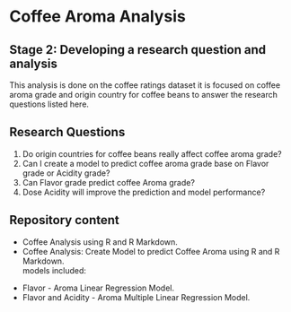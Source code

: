 # Coffee Aroma Analysis

## Stage 2: Developing a research question and analysis

This analysis is done on the coffee ratings dataset it is focused on coffee aroma grade and origin country for coffee beans to answer the research questions listed here.  

## Research Questions

1.  Do origin countries for coffee beans really affect coffee aroma grade? <br />
2. Can I create a model to predict coffee aroma grade base on Flavor grade or Acidity grade?<br />
3. Can Flavor grade predict coffee Aroma grade?<br />
4. Dose Acidity will improve the prediction and model performance?


## Repository content

* Coffee Analysis using R and R Markdown.<br />
* Coffee Analysis: Create Model to predict Coffee Aroma using R and R Markdown.<br />models included:<br />
 + Flavor - Aroma Linear Regression Model.<br />
 + Flavor and Acidity - Aroma Multiple Linear Regression Model.<br />



